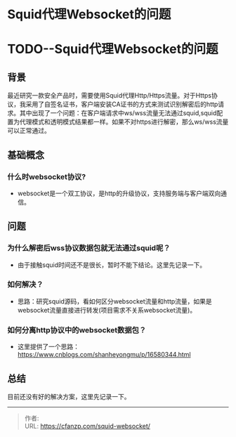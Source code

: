 # Squid代理Websocket的问题


<!--more-->
# TODO--Squid代理Websocket的问题
## 背景
最近研究一款安全产品时，需要使用Squid代理Http/Https流量。对于Https协议，我采用了自签名证书，客户端安装CA证书的方式来测试识别解密后的http请求。其中出现了一个问题：在客户端请求中ws/wss流量无法通过squid,squid配置为代理模式和透明模式结果都一样。如果不对https进行解密，那么ws/wss流量可以正常通过。

## 基础概念
### 什么时websocket协议?
- websocket是一个双工协议，是http的升级协议，支持服务端与客户端双向通信。

## 问题
### 为什么解密后wss协议数据包就无法通过squid呢？
- 由于接触squid时间还不是很长，暂时不能下结论。这里先记录一下。

### 如何解决？
- 思路：研究squid源码，看如何区分websocket流量和http流量，如果是websocket流量直接进行转发(项目需求不关系websocket流量)。

### 如何分离http协议中的websocket数据包？
- 这里提供了一个思路：https://www.cnblogs.com/shanheyongmu/p/16580344.html

## 总结
目前还没有好的解决方案，这里先记录一下。


---

> 作者:   
> URL: https://cfanzp.com/squid-websocket/  

